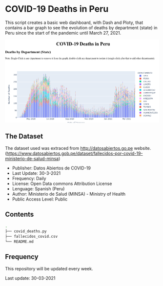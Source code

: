 # COVID-19 Deaths in Peru 
This script creates a basic web dashboard, with Dash and Ploty, that contains 
a bar graph to see the evolution of deaths by department (state) in Peru 
since the start of the pandemic until March 27, 2021.

![Alt text](./screenshot.png)

## The Dataset

The dataset used was extraced from http://datosabiertos.go.pe website.
(https://www.datosabiertos.gob.pe/dataset/fallecidos-por-covid-19-ministerio-de-salud-minsa)

- Publisher:              Datos Abiertos de COVID-19
- Last Update:            30-3-2021
- Frequency:              Daily
- License:                Open Data commons Attribution License
- Lenguage:               Spanish (Peru)
- Author:                 Ministerio de Salud (MINSA) -  Ministry of Health
- Public Access Level:    Public

## Contents

```bash
.
├── covid_deaths.py
├── fallecidos_covid.csv
└── README.md
```

## Frequency

This repository will be updated every week.

Last update: 30-03-2021